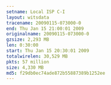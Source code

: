 ```yaml
---
setname: Local ISP C-I
layout: witsdata
tracename: 20090115-073000-0
end: Thu Jan 15 21:00:01 2009
originalname: 20090115-073000-0
gzsize: 2,293 MB
len: 0:30:00
start: Thu Jan 15 20:30:01 2009
totalwirelen: 30,529 MB
pkts: 57 million
size: 4,330 MB
md5: f29db0ec74ade872b55887389b1252ee
---
```

